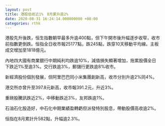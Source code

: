 ```yaml
---
layout: post
title: 港股低收近1%　8月累升逾2%
date: 2020-08-31 16:24:14.000000000 +08:00
categories: rthk
---
```


港股先升後跌，恒生指數朝早最多升逾400點，但下午開市後升幅逐步收窄，收市前指數更倒跌。恒指全日收市報25177點，跌245點，跌穿10天移動平均線。主板成交增加至1818億元。

內地四大國有商業銀行中期純利均跌逾10%，減值損失顯著增加，拖累股價全日下跌近1%至逾3%。交行跌逾3%，郵儲行更跌逾8%收市。

新經濟股份個別發展，但阿里巴巴同小米集團創新高，收市分別升逾2%同4%。

港交所亦曾升至397.8元新高，收市報391.2元，升近3%。

重磅股騰訊跌近2%，中移動跌近3%，友邦跌逾1%。

石油石化股造好，中石化中期業績盈轉虧但派發特別股息，帶動股價高收逾2%。

恒指在8月累計升582點，升幅逾2.3%。
